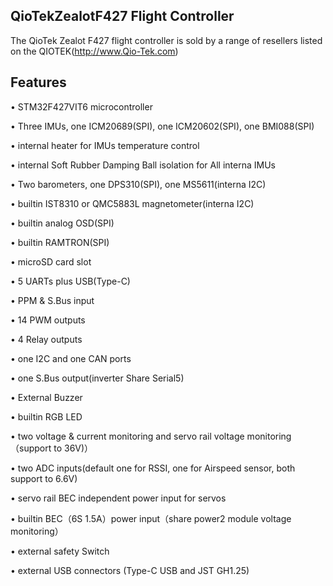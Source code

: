 ## QioTekZealotF427 Flight Controller

The QioTek Zealot F427 flight controller is sold by a range of resellers listed on the QIOTEK(http://www.Qio-Tek.com)

## Features
•	STM32F427VIT6 microcontroller

•	Three IMUs, one ICM20689(SPI), one ICM20602(SPI), one BMI088(SPI)

•	internal heater for IMUs temperature control

•	internal Soft Rubber Damping Ball isolation for All interna IMUs

•	Two barometers, one DPS310(SPI), one MS5611(interna I2C)

•	builtin IST8310 or QMC5883L magnetometer(interna I2C)

•	builtin analog OSD(SPI)

•	builtin RAMTRON(SPI)

•	microSD card slot

•	5 UARTs plus USB(Type-C)

•	PPM & S.Bus input

•	14 PWM outputs

•	4 Relay outputs

•	one I2C and one CAN ports

•	one S.Bus output(inverter Share Serial5)

•	External Buzzer

•	builtin RGB LED

•	two voltage & current monitoring and servo rail voltage monitoring（support to 36V)）

•	two ADC inputs(default one for RSSI, one for Airspeed sensor, both support to 6.6V)

•	servo rail BEC independent power input for servos

•	builtin BEC（6S 1.5A）power input（share power2 module voltage monitoring）
 
•	external safety Switch

•	external USB connectors (Type-C USB and JST GH1.25)
